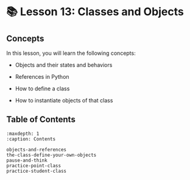 # 📚 Lesson 13: Classes and Objects

##  Concepts  

In this lesson, you will learn the following concepts:

-  Objects and their states and behaviors

-  References in Python

-  How to define a class

-  How to instantiate objects of that class


## Table of Contents

```{toctree}
:maxdepth: 1
:caption: Contents

objects-and-references
the-class-define-your-own-objects
pause-and-think
practice-point-class
practice-student-class
```